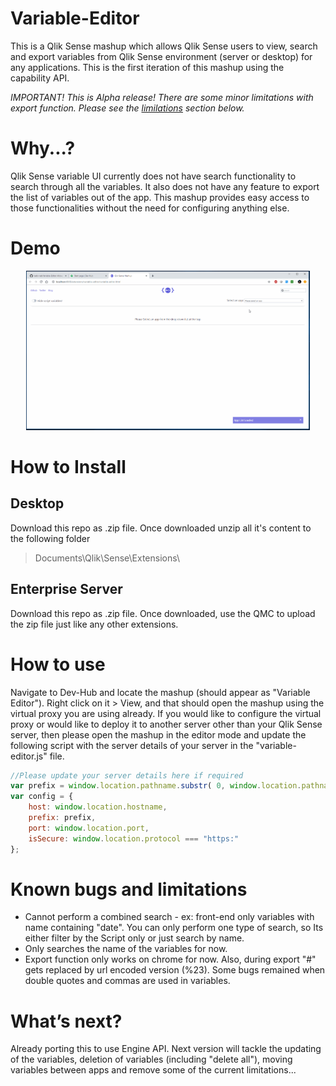 # Variable-Editor
This is a Qlik Sense mashup which allows Qlik Sense users to view, search and export variables from Qlik Sense environment (server or desktop) for any applications. This is the first iteration of this mashup using the capability API.

_IMPORTANT! This is Alpha release! There are some minor limitations with export function. Please see the [limilations](#known-bugs-and-limitations) section below._

# Why...?
Qlik Sense variable UI currently does not have search functionality to search through all the variables. It also does not have any feature to export the list of variables out of the app. This mashup provides easy access to those functionalities without the need for configuring anything else. 

# Demo
<p align="center">
  <img width="90%" alt="variable Manager in action" src="https://github.com/kabir-rab/Variable-Editor/blob/master/variable-manager.gif">
</p>

# How to Install
## Desktop
Download this repo as .zip file. Once downloaded unzip all it's content to the following folder 
> Documents\Qlik\Sense\Extensions\

## Enterprise Server
Download this repo as .zip file. Once downloaded, use the QMC to upload the zip file just like any other extensions.

# How to use
Navigate to Dev-Hub and locate the mashup (should appear as "Variable Editor"). Right click on it > View, and that should open the mashup using the virtual proxy you are using already. If you would like to configure the virtual proxy or would like to deploy it to another server other than your Qlik Sense server, then please open the mashup in the editor mode and update the following script with the server details of your server in the "variable-editor.js" file.  

```javascript
//Please update your server details here if required
var prefix = window.location.pathname.substr( 0, window.location.pathname.toLowerCase().lastIndexOf( "/extensions" ) + 1 );
var config = {
	host: window.location.hostname,
	prefix: prefix,
	port: window.location.port,
	isSecure: window.location.protocol === "https:"
};
```

# Known bugs and limitations
 - Cannot perform a combined search - ex: front-end only variables with name containing "date". You can only perform one type of search, so Its either filter by the Script only or just search by name.
 - Only searches the name of the variables for now.
 - Export function only works on chrome for now. Also, during export "#" gets replaced by url encoded version (%23). Some bugs remained when double quotes and commas are used in variables.
 
 # What’s next?
 Already porting this to use Engine API. Next version will tackle the updating of the variables, deletion of variables (including "delete all"), moving variables between apps and remove some of the current limitations... 

